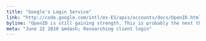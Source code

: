 ```yaml
---
title: "Google's Login Service"
link: "http://code.google.com/intl/es-ES/apis/accounts/docs/OpenID.html"
byline: "OpenID is still gaining strength. This is probably the next thing I'll use for open login sites."
meta: "June 22 2010 &mdash; Researching client login"
---
```

